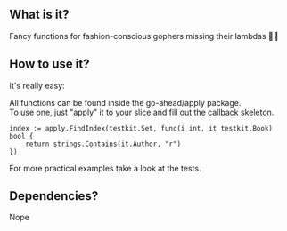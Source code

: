 ## What is it?
Fancy functions for fashion-conscious gophers missing their lambdas 🎩🍷

## How to use it?
It's really easy: 

All functions can be found inside the go-ahead/apply package. \
To use one, just "apply" it to your slice and fill out the callback skeleton.
```
index := apply.FindIndex(testkit.Set, func(i int, it testkit.Book) bool {
	return strings.Contains(it.Author, "r")
})
```
For more practical examples take a look at the tests.

## Dependencies?
Nope

